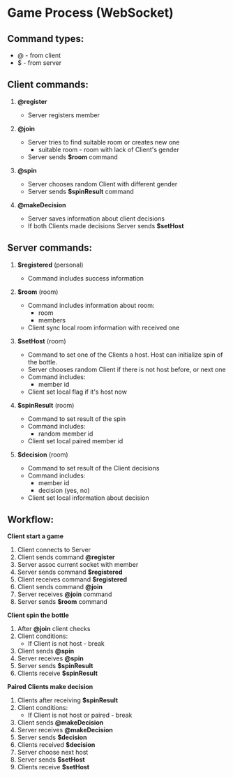 Game Process (WebSocket)
===

Command types:  
---
* @ - from client  
* $ - from server
  
Client commands: 
----------------
1. **@register**
    - Server registers member

3. **@join**
    - Server tries to find suitable room or creates new one
        - suitable room - room with lack of Client's gender
    - Server sends **$room** command
    
4. **@spin**
    - Server chooses random Client with different gender
    - Server sends **$spinResult** command
    
5. **@makeDecision**
    - Server saves information about client decisions
    - If both Clients made decisions Server sends **$setHost**


Server commands: 
---
1. **$registered** (personal)
    - Command includes success information
2. **$room** (room)
    - Command includes information about room:    
        - room
        - members
    - Client sync local room information with received one
    
3. **$setHost** (room)
    - Command to set one of the Clients a host. Host can initialize spin of the bottle.
    - Server chooses random Client if there is not host before, or next one
    - Command includes:
        - member id
    - Client set local flag if it's host now
    
4. **$spinResult** (room)
    - Command to set result of the spin
    - Command includes:
        - random member id
    - Client set local paired member id
    
5. **$decision** (room)
    - Command to set result of the Client decisions
    - Command includes:
        - member id
        - decision (yes, no)
    - Client set local information about decision


Workflow:  
---------
**Client start a game**

1. Client connects to Server
2. Client sends command **@register**
3. Server assoc current socket with member
4. Server sends command **$registered**
5. Client receives command **$registered**
6. Client sends command **@join**
7. Server receives **@join** command
8. Server sends **$room** command

**Client spin the bottle**

1. After **@join** client checks
5. Client conditions:
    - If Client is not host - break
6. Client sends **@spin**
7. Server receives **@spin**
8. Server sends **$spinResult**
9. Clients receive **$spinResult**

**Paired Clients make decision**

1. Clients after receiving **$spinResult**
2. Client conditions:
    - If Client is not host or paired - break
3. Client sends **@makeDecision**
5. Server receives **@makeDecision**
6. Server sends **$decision** 
7. Clients received **$decision**
8. Server choose next host
9. Server sends **$setHost**
10. Clients receive **$setHost**

    